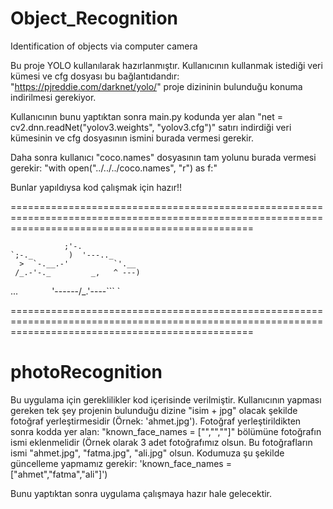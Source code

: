 # Object_Recognition
Identification of objects via computer camera

Bu proje YOLO kullanılarak hazırlanmıştır. Kullanıcının kullanmak istediği veri kümesi ve cfg dosyası bu bağlantıdandır: "https://pjreddie.com/darknet/yolo/" proje dizininin bulunduğu konuma indirilmesi gerekiyor.

Kullanıcının bunu yaptıktan sonra main.py kodunda yer alan "net = cv2.dnn.readNet("yolov3.weights", "yolov3.cfg")" satırı indirdiği veri kümesinin ve cfg dosyasının ismini burada vermesi gerekir. 

Daha sonra kullanıcı "coco.names" dosyasının tam yolunu burada vermesi gerekir: 
  "with open("../../../coco.names", "r") as f:"

Bunlar yapıldıysa kod çalışmak için hazır!!

======================================================================================================================================================

                ;'-. 
    `;-._        )  '---.._
      >  `-.__.-'          `'.__
     /_.-'-._         _,   ^ ---)
...  `       `'------/_.'----```
                     `

======================================================================================================================================================
# photoRecognition 

Bu uygulama için gereklilikler kod içerisinde verilmiştir. Kullanıcının yapması gereken tek şey projenin bulunduğu dizine "isim + jpg" olacak şekilde fotoğraf yerleştirmesidir (Örnek: 'ahmet.jpg'). Fotoğraf yerleştirildikten sonra kodda yer alan: "known_face_names = ["","",""]" bölümüne fotoğrafın ismi eklenmelidir (Örnek olarak 3 adet fotoğrafımız olsun. Bu fotoğrafların ismi "ahmet.jpg", "fatma.jpg", "ali.jpg" olsun. Kodumuza şu şekilde güncelleme yapmamız gerekir: 'known_face_names = ["ahmet","fatma","ali"]')

Bunu yaptıktan sonra uygulama çalışmaya hazır hale gelecektir. 
